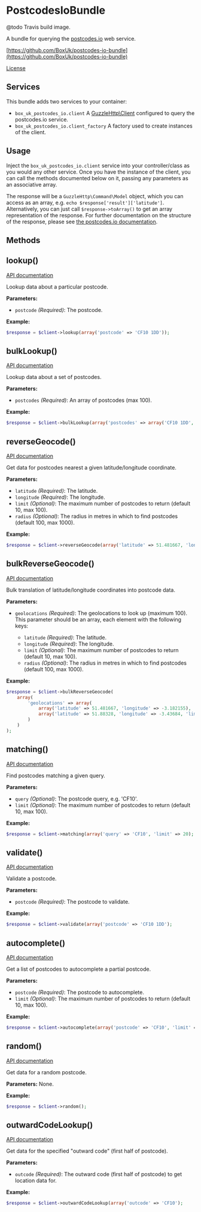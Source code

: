 PostcodesIoBundle
=================

@todo Travis build image.

A bundle for querying the [postcodes.io](http://postcodes.io) web service.

[https://github.com/BoxUk/postcodes-io-bundle](https://github.com/BoxUk/postcodes-io-bundle)

[License](LICENSE)


Services
--------

This bundle adds two services to your container:

* `box_uk_postcodes_io.client` A [GuzzleHttp\Client](https://github.com/guzzle/guzzle-services) configured to query the postcodes.io service.
* `box_uk_postcodes_io.client_factory` A factory used to create instances of the client.


Usage
-----

Inject the `box_uk_postcodes_io.client` service into your controller/class as you would any other service.  Once you have the instance of the client, you can call the methods documented below on it, passing any parameters as an associative array.

The response will be a `GuzzleHttp\Command\Model` object, which you can access as an array, e.g. `echo $response['result']['latitude']`.  Alternatively, you can just call `$response->toArray()` to get an array representation of the response.  For further documentation on the structure of the response, please see [the postcodes.io documentation](http://postcodes.io/docs#Data).


Methods
-------

lookup()
--------
[API documentation](http://postcodes.io/docs#Postcode-Lookup)

Lookup data about a particular postcode.

__Parameters:__
* `postcode` _(Required)_: The postcode.

__Example:__
```php
$response = $client->lookup(array('postcode' => 'CF10 1DD'));
```


bulkLookup()
--------
[API documentation](http://postcodes.io/docs#Bulk-Postcode-Lookup)

Lookup data about a set of postcodes.

__Parameters:__
* `postcodes` _(Required)_: An array of postcodes (max 100).

__Example:__
```php
$response = $client->bulkLookup(array('postcodes' => array('CF10 1DD', 'W1B 4BD'));
```


reverseGeocode()
--------
[API documentation](http://postcodes.io/docs#Geocode-Postcode)

Get data for postcodes nearest a given latitude/longitude coordinate.

__Parameters:__
* `latitude` _(Required)_: The latitude.
* `longitude` _(Required)_: The longitude.
* `limit` _(Optional)_: The maximum number of postcodes to return (default 10, max 100).
* `radius` _(Optional)_: The radius in metres in which to find postcodes (default 100, max 1000).

__Example:__
```php
$response = $client->reverseGeocode(array('latitude' => 51.481667, 'longitude' => -3.182155);
```


bulkReverseGeocode()
--------
[API documentation](http://postcodes.io/docs#Geocode-Postcode)

Bulk translation of latitude/longitude coordinates into postcode data.

__Parameters:__
* `geolocations` _(Required)_: The geolocations to look up (maximum 100).  This parameter should be an array, each element with the following keys:

    * `latitude` _(Required)_: The latitude.
    * `longitude` _(Required)_: The longitude.
    * `limit` _(Optional)_: The maximum number of postcodes to return (default 10, max 100).
    * `radius` _(Optional)_: The radius in metres in which to find postcodes (default 100, max 1000).

__Example:__
```php
$response = $client->bulkReverseGeocode(
    array(
        'geolocations' => array(
            array('latitude' => 51.481667, 'longitude' => -3.182155),
            array('latitude' => 51.88328, 'longitude' => -3.43684, 'limit' => 5, 'radius' => 500)
        )
    )
);
```


matching()
--------
[API documentation](http://postcodes.io/docs#Postcode-Query)

Find postcodes matching a given query.

__Parameters:__
* `query` _(Optional)_: The postcode query, e.g. 'CF10'.
* `limit` _(Optional)_: The maximum number of postcodes to return (default 10, max 100).

__Example:__
```php
$response = $client->matching(array('query' => 'CF10', 'limit' => 20);
```


validate()
--------
[API documentation](http://postcodes.io/docs#Postcode-Validation)

Validate a postcode.

__Parameters:__
* `postcode` _(Required)_: The postcode to validate.

__Example:__
```php
$response = $client->validate(array('postcode' => 'CF10 1DD');
```


autocomplete()
--------
[API documentation](http://postcodes.io/docs#Postcode-Autocomplete)

Get a list of postcodes to autocomplete a partial postcode.

__Parameters:__
* `postcode` _(Required)_: The postcode to autocomplete.
* `limit` _(Optional)_: The maximum number of postcodes to return (default 10, max 100).

__Example:__
```php
$response = $client->autocomplete(array('postcode' => 'CF10', 'limit' => 20);
```


random()
--------
[API documentation](http://postcodes.io/docs#Random-Postcode)

Get data for a random postcode.

__Parameters:__
None.

__Example:__
```php
$response = $client->random();
```


outwardCodeLookup()
--------
[API documentation](http://postcodes.io/docs#Show-Outcode)

Get data for the specified "outward code" (first half of postcode).

__Parameters:__
* `outcode` _(Required)_: The outward code (first half of postcode) to get location data for.

__Example:__
```php
$response = $client->outwardCodeLookup(array('outcode' => 'CF10');
```
